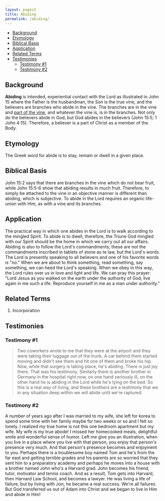 ```yaml
---
layout: pagev2
title: Abiding
permalink: /abiding/
---
```

- [Background](#background)
- [Etymology](#etymology)
- [Biblical Basis](#biblical-basis)
- [Application](#application)
- [Related Terms](#related-terms)
- [Testimonies](#testimonies)
  - [Testimony #1](#testimony-1)
  - [Testimony #2](#testimony-2)

## Background

**Abiding** is intended, experiential contact with the Lord as illustrated in John 15 where the Father is the husbandman, the Son is the true vine, and the believers are branches who abide in the vine. The branches are in the vine and [part of the vine](../corporate_christ), and whatever the vine is, is in the branches. Not only do the believers abide in God, but God abides in the believers (John 15:5; 1 John 4:15). Therefore, a believer is a part of Christ as a member of the Body.

## Etymology

The Greek word for abide is to stay, remain or dwell in a given place.

## Biblical Basis

John 15:2 says that there are branches in the vine which do not bear fruit, while John 15:5-6 show that abiding results in much fruit. Therefore, to simply be attached to the vine in an objective manner is different than abiding, which is subjective. To abide in the Lord requires an organic life-union with Him, as with a vine and its branches. 

## Application

The practical way in which one abides in the Lord is to walk according to the mingled Spirit. To abide is to dwell, therefore, the Triune God mingled with our Spirit should be the home in which we carry out all our affairs. Abiding is also to follow the Lord's commandments; these are not the commandments inscribed in tablets of stone as te law, but the Lord's words. The Lord is presently speaking to all believers and one of his favorite words is "no." When we are about to think something, read something, say something, we can heed the Lord's speaking. When we obey in this way, the Lord rules over us in love and light and life. We can pray this prayer: "Lord Jesus as you walked on the earth under the authority of God, live again in me such a life. Reproduce yourself in me as a man under authority." 

## Related Terms

1. Incorporation

## Testimonies

### Testimony #1

>Two coworkers wrote to me that they were at the airport and they were taking their luggage out of the trunk. A car behind them started moving and didn't see them and hit one of them and broke his hip. Now, while that surgery is taking place, he's abiding. There is just joy there. That was his testimony. Similarly there is another brother in Germany in the hospital right now, on one hand seriously ill, on the other hand he is abiding in the Lord while he's lying on the bed. So this is a real way of living, and these brothers are a testimony that we in any situation deep within we will abide until we're raptured. 

###  Testimony #2

A number of years ago after I was married to my wife, she left for korea to spend some time with her family maybe for two weeks or so and I felt so lonely. I realized my true home is not this one bedroom apartment but my wife. My wife is my true abode! I missed her homecooked meals, delightful smile and wonderful sense of humor. Left me give you an illustration, when you live in a place where you live with that person, you enjoy that person's presence very much. And that person's presence becomes and enjoyment to you. Perhaps there is a troublesome boy named Tom and he's from the far east and getting terrible grades and his parents are so worried that they sent him to a preparatory academy and perhaps he moves into a house with a brother named John who's a Harvard grad. John becomes his friend, tutor, motivator and tennis coach. And as a result, Tom gets into Harvard, then Harvard Law School, and becomes a lawyer. He was living a life of failure, but by living with Jon, he became a real success. We're all failures. But God transferred us out of Adam into Christ and we began to live in Him and abide in Him!